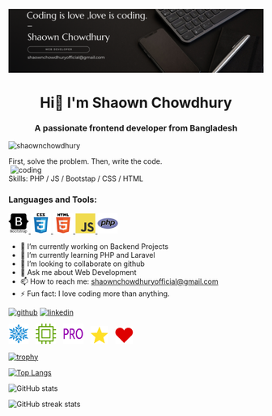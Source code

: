 ![logo](https://github.com/ShaownChowdhury/ShaownChowdhury/blob/main/BLack%20Minimalist%20Corporate%20Staff%20Identity%20LinkedIn%20Banner.png)

<h1 align="center">Hi👋 I'm Shaown Chowdhury</h1>
<h3 align="center">A passionate frontend developer from Bangladesh</h3>


<p align="left"> <img src="https://komarev.com/ghpvc/?username=shaownchowdhury&label=Profile%20views&color=0e75b6&style=flat" alt="shaownchowdhury" /> </p>

First, solve the problem. Then, write the code.
<img align="right" alt="coding" width="500" src="https://user-images.githubusercontent.com/55389276/140866485-8fb1c876-9a8f-4d6a-98dc-08c4981eaf70.gif">


Skills: PHP / JS / Bootstap / CSS / HTML 
<h3 align="left">Languages and Tools:</h3>
<p align="left"> <a href="https://getbootstrap.com" target="_blank" rel="noreferrer"> <img src="https://raw.githubusercontent.com/devicons/devicon/master/icons/bootstrap/bootstrap-plain-wordmark.svg" alt="bootstrap" width="40" height="40"/> </a> <a href="https://www.w3schools.com/css/" target="_blank" rel="noreferrer"> <img src="https://raw.githubusercontent.com/devicons/devicon/master/icons/css3/css3-original-wordmark.svg" alt="css3" width="40" height="40"/> </a> <a href="https://www.w3.org/html/" target="_blank" rel="noreferrer"> <img src="https://raw.githubusercontent.com/devicons/devicon/master/icons/html5/html5-original-wordmark.svg" alt="html5" width="40" height="40"/> </a> <a href="https://developer.mozilla.org/en-US/docs/Web/JavaScript" target="_blank" rel="noreferrer"> <img src="https://raw.githubusercontent.com/devicons/devicon/master/icons/javascript/javascript-original.svg" alt="javascript" width="40" height="40"/> </a> <a href="https://www.php.net" target="_blank" rel="noreferrer"> <img src="https://raw.githubusercontent.com/devicons/devicon/master/icons/php/php-original.svg" alt="php" width="40" height="40"/> </a> </p>

- 🔭 I’m currently working on Backend Projects 
- 🌱 I’m currently learning PHP and Laravel
- 👯 I’m looking to collaborate on github 
- 💬 Ask me about Web Development 
- 📫 How to reach me: shaownchowdhuryofficial@gmail.com 
- ⚡ Fun fact: I love coding more than anything.  


[<img src='https://cdn.jsdelivr.net/npm/simple-icons@3.0.1/icons/github.svg' alt='github' height='40'>](https://github.com/Shaownchowdhury)  [<img src='https://cdn.jsdelivr.net/npm/simple-icons@3.0.1/icons/linkedin.svg' alt='linkedin' height='40'>](https://www.linkedin.com/in/shaown-chowdhury/)  

<a href='https://archiveprogram.github.com/'><img src='https://raw.githubusercontent.com/acervenky/animated-github-badges/master/assets/acbadge.gif' width='40' height='40'></a> <a href='https://docs.github.com/en/developers'><img src='https://raw.githubusercontent.com/acervenky/animated-github-badges/master/assets/devbadge.gif' width='40' height='40'></a> <a href='https://github.com/pricing'><img src='https://raw.githubusercontent.com/acervenky/animated-github-badges/master/assets/pro.gif' width='40' height='40'></a> <a href='https://stars.github.com/'><img src='https://raw.githubusercontent.com/acervenky/animated-github-badges/master/assets/starbadge.gif' width='35' height='35'></a> <a href='https://docs.github.com/en/github/supporting-the-open-source-community-with-github-sponsors'><img src='https://raw.githubusercontent.com/acervenky/animated-github-badges/master/assets/sponsorbadge.gif' width='35' height='35'></a> 

[![trophy](https://github-profile-trophy.vercel.app/?username=ShaownChowdhury)](https://github.com/ryo-ma/github-profile-trophy)

[![Top Langs](https://github-readme-stats.vercel.app/api/top-langs/?username=ShaownChowdhury)](https://github.com/anuraghazra/github-readme-stats)

![GitHub stats](https://github-readme-stats.vercel.app/api?username=ShaownChowdhury&show_icons=true)  

![GitHub streak stats](https://streak-stats.demolab.com/?user=ShaownChowdhury)  

